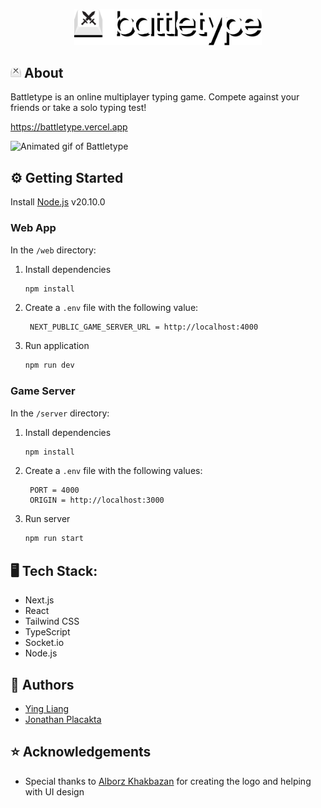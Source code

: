 <p align="center"> 
   <img src="./web/public/logo-cropped.svg" width="300px" alt="logo">
</p>

## <img src="web\src\app\icon.png" height="17px" width="17px" alt="logo"> About
Battletype is an online multiplayer typing game. Compete against your friends or take a solo typing test!

https://battletype.vercel.app

<p> 
   <img src="./web/public/gamev3.gif" width="1000px" alt="Animated gif of Battletype">
</p>

## ⚙️ Getting Started

Install [ Node.js](https://nodejs.org/en) v20.10.0

### Web App
In the `/web` directory:

1. Install dependencies

   ```sh
   npm install
   ```
2. Create a `.env` file with the following value:

   ```
    NEXT_PUBLIC_GAME_SERVER_URL = http://localhost:4000
   ```
5. Run application

   ```sh
   npm run dev
   ```

### Game Server
In the `/server` directory:

1. Install dependencies

   ```sh
   npm install
   ```
2. Create a `.env` file with the following values:

   ```
    PORT = 4000
    ORIGIN = http://localhost:3000
   ```
5. Run server

   ```sh
   npm run start
   ```

## 🖥️ Tech Stack:
* Next.js
* React 
* Tailwind CSS
* TypeScript 
* Socket.io 
* Node.js


## 📝 Authors 
* [Ying Liang](https://github.com/YingLiang2)
* [Jonathan Placakta](https://github.com/jonathanplacatka)

## ⭐ Acknowledgements
- Special thanks to [Alborz Khakbazan](https://github.com/alborzk) for creating the logo and helping with UI design
